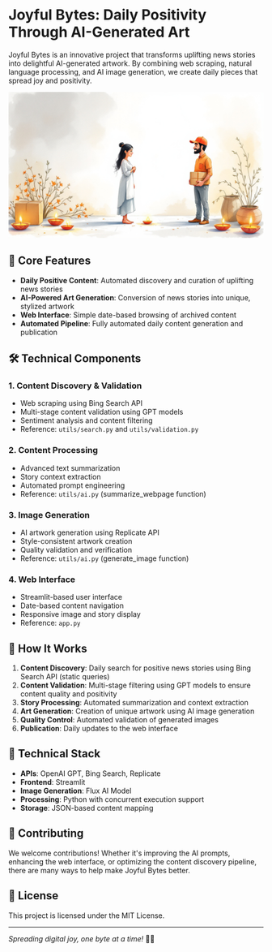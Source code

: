 # Joyful Bytes: Daily Positivity Through AI-Generated Art

Joyful Bytes is an innovative project that transforms uplifting news stories into delightful AI-generated artwork. By combining web scraping, natural language processing, and AI image generation, we create daily pieces that spread joy and positivity.

![Most Recent Image](./data/most-recent-image.png)

## 🌟 Core Features

- **Daily Positive Content**: Automated discovery and curation of uplifting news stories
- **AI-Powered Art Generation**: Conversion of news stories into unique, stylized artwork
- **Web Interface**: Simple date-based browsing of archived content
- **Automated Pipeline**: Fully automated daily content generation and publication

## 🛠️ Technical Components

### 1. Content Discovery & Validation
- Web scraping using Bing Search API
- Multi-stage content validation using GPT models
- Sentiment analysis and content filtering
- Reference: `utils/search.py` and `utils/validation.py`

### 2. Content Processing
- Advanced text summarization
- Story context extraction
- Automated prompt engineering
- Reference: `utils/ai.py` (summarize_webpage function)

### 3. Image Generation
- AI artwork generation using Replicate API
- Style-consistent artwork creation
- Quality validation and verification
- Reference: `utils/ai.py` (generate_image function)

### 4. Web Interface
- Streamlit-based user interface
- Date-based content navigation
- Responsive image and story display
- Reference: `app.py`

## 🎯 How It Works

1. **Content Discovery**: Daily search for positive news stories using Bing Search API (static queries)
2. **Content Validation**: Multi-stage filtering using GPT models to ensure content quality and positivity
3. **Story Processing**: Automated summarization and context extraction
4. **Art Generation**: Creation of unique artwork using AI image generation
5. **Quality Control**: Automated validation of generated images
6. **Publication**: Daily updates to the web interface

## 🔧 Technical Stack

- **APIs**: OpenAI GPT, Bing Search, Replicate
- **Frontend**: Streamlit
- **Image Generation**: Flux AI Model
- **Processing**: Python with concurrent execution support
- **Storage**: JSON-based content mapping

## 🤝 Contributing

We welcome contributions! Whether it's improving the AI prompts, enhancing the web interface, or optimizing the content discovery pipeline, there are many ways to help make Joyful Bytes better.

## 📄 License

This project is licensed under the MIT License.

---

*Spreading digital joy, one byte at a time!* 🎨✨
